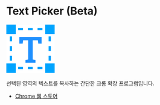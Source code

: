 # Text Picker (Beta)

![Text Picker](/public/icon@128.png)

선택된 영역의 텍스트를 복사하는 간단한 크롬 확장 프로그램입니다.

- [Chrome 웹 스토어](https://chrome.google.com/webstore/detail/folgepnhffdkhbdhgclkjmhggijlngmi)
